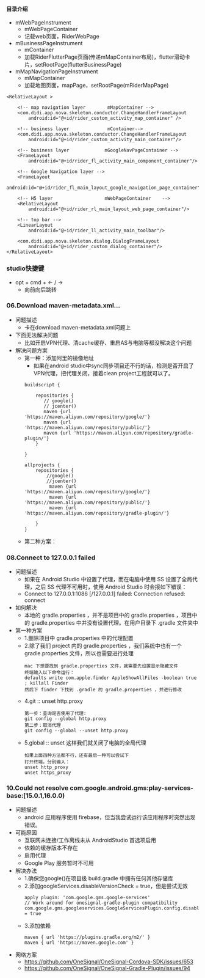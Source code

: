 #### 目录介绍


- mWebPageInstrument
    - mWebPageContainer
    - 记载web页面，RiderWebPage
- mBusinessPageInstrument
    - mContainer
    - 加载RiderFlutterPage页面(传递mMapContainer布局)，flutter滑动卡片，setRootPage(flutterBusinessPage)
- mMapNavigationPageInstrument
    - mMapContainer
    - 加载地图页面，mapPage，setRootPage(mRiderMapPage)



```
<RelativeLayout >

    <!-- map navigation layer        mMapContainer -->
    <com.didi.app.nova.skeleton.conductor.ChangeHandlerFrameLayout
        android:id="@+id/rider_custom_activity_map_container" />

    <!-- business layer              mContainer-->
    <com.didi.app.nova.skeleton.conductor.ChangeHandlerFrameLayout
        android:id="@+id/rider_custom_activity_main_container"/>

    <!-- business layer             mGoogleNavPageContainer -->
    <FrameLayout
        android:id="@+id/rider_fl_activity_main_component_container"/>

    <!-- Google Navigation layer -->
    <FrameLayout
        android:id="@+id/rider_fl_main_layout_google_navigation_page_container"/>

    <!-- H5 layer                   mWebPageContainer    -->
    <RelativeLayout
        android:id="@+id/rider_rl_main_layout_web_page_container"/>

    <!-- top bar -->
    <LinearLayout
        android:id="@+id/rider_ll_activity_main_toolbar"/>

    <com.didi.app.nova.skeleton.dialog.DialogFrameLayout
        android:id="@+id/rider_custom_dialog_container"/>
</RelativeLayout>
```



### studio快捷键
- opt + cmd + ← / →
    - 向前向后跳转


### 06.Download maven-metadata.xml...
- 问题描述
    - 卡在download maven-metadata.xml问题上
- 下面无法解决问题
    - 比如开启VPN代理、清cache缓存、重启AS与电脑等都没解决这个问题
- 解决问题方案
    - 第一种：添加阿里的镜像地址
        - 如果在android studio中sync同步项目还不行的话，检测是否开启了VPN代理，把代理关闭，接着clean project工程就可以了。
        ```
        buildscript {
        
            repositories {
               // google()
               // jcenter()
               maven {url 'https://maven.aliyun.com/repository/google/'}
               maven {url 'https://maven.aliyun.com/repository/public/'}
               maven {url 'https://maven.aliyun.com/repository/gradle-plugin/'}
            }
        
        }
        
        allprojects {
            repositories {
                //google()
                //jcenter()
                 maven {url 'https://maven.aliyun.com/repository/google/'}
                 maven {url 'https://maven.aliyun.com/repository/public/'}
                 maven {url 'https://maven.aliyun.com/repository/gradle-plugin/'}
        
            }
        }
        ```
    - 第二种方案：



### 08.Connect to 127.0.0.1 failed
- 问题描述
    - 如果在 Android Studio 中设置了代理，而在电脑中使用 SS 设置了全局代理，之后 SS 代理不可用时，使用 Android Studio 时会报如下错误：
    - Connect to 127.0.0.1:1086 [/127.0.0.1] failed: Connection refused: connect
- 如何解决
    - 本地的 gradle.properties ，并不是项目中的 gradle.properties ，项目中的 gradle.properties 中并没有设置代理。在用户目录下 .gradle 文件夹中
- 第一种方案
    - 1.删除项目中 gradle.properties 中的代理配置
    - 2.除了我们 project 内的 gradle.properties ，我们系统中也有一个 gradle.properties 文件，所以也需要进行处理
        ```
        mac 下想要找到 gradle.properties 文件，就需要先设置显示隐藏文件
        终端输入以下命令运行：
        defaults write com.apple.finder AppleShowAllFiles -boolean true ; killall Finder
        然后下 finder 下找到 .gradle 的 gradle.properties ，并进行修改
        ```
    - 4.git :: unset http.proxy 
        ```
        第一步：查询是否使用了代理:
        git config --global http.proxy
        第二步：取消代理
        git config --global --unset http.proxy
        ```
    - 5.global :: unset   这样我们就关闭了电脑的全局代理
        ```
        如果上面四种方法都不行，还有最后一种可以尝试下
        打开终端，分别输入：
        unset http_proxy
        unset https_proxy
        ```


### 10.Could not resolve com.google.android.gms:play-services-base:[15.0.1,16.0.0)
- 问题描述
    - android 应用程序使用 firebase，但当我尝试运行该应用程序时突然出现错误。
- 可能原因
    - 互联网未连接/工作离线未从 AndroidStudio 首选项启用
    - 依赖的缓存版本不存在
    - 启用代理
    - Google Play 服务暂时不可用
- 解决办法
    - 1.确保您google()在项目级 build.gradle 中拥有任何其他存储库
    - 2.添加googleServices.disableVersionCheck = true，但是尝试无效
        ```
        apply plugin: 'com.google.gms.google-services'
        // Work around for onesignal-gradle-plugin compatibility
        com.google.gms.googleservices.GoogleServicesPlugin.config.disableVersionCheck = true
        ```
    - 3.添加依赖
        ```
        maven { url 'https://plugins.gradle.org/m2/' }
        maven { url 'https://maven.google.com' }
        ```
- 网络方案
    - https://github.com/OneSignal/OneSignal-Cordova-SDK/issues/653
    - https://github.com/OneSignal/OneSignal-Gradle-Plugin/issues/94